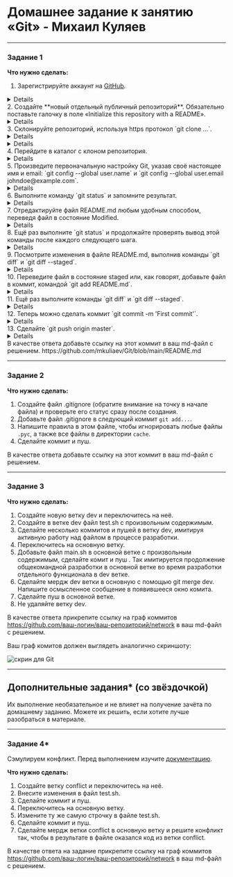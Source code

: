 # Домашнее задание к занятию «Git» - Михаил Куляев


---
### Задание 1

**Что нужно сделать:**

1. Зарегистрируйте аккаунт на [GitHub](https://github.com/).
<details>
   
![Screnshot](https://github.com/mkuliaev/sdvps-homeworks/blob/main/png/8-01/1-1.png)
   
</details>
2. Создайте  **новый отдельный публичный репозиторий**. Обязательно поставьте галочку в поле «Initialize this repository with a README».
<details>
   
![Screnshot](https://github.com/mkuliaev/sdvps-homeworks/blob/main/png/8-01/1-2.png)
   
</details>
3. Склонируйте репозиторий, используя https протокол `git clone ...`.
<details>
   
![Screnshot](https://github.com/mkuliaev/sdvps-homeworks/blob/main/png/8-01/1-3-1.png)
   
</details>
<details>
   
![Screnshot](https://github.com/mkuliaev/sdvps-homeworks/blob/main/png/8-01/1-3-2.png)
   
</details>
4. Перейдите в каталог с клоном репозитория.
<details>
   
![Screnshot](https://github.com/mkuliaev/sdvps-homeworks/blob/main/png/8-01/1-4-1.png)
   
</details>
5. Произведите первоначальную настройку Git, указав своё настоящее имя и email: `git config --global user.name` и `git config --global user.email johndoe@example.com`.
<details>
   
![Screnshot](https://github.com/mkuliaev/sdvps-homeworks/blob/main/png/8-01/1-5-1.png)
   
</details>
6. Выполните команду `git status` и запомните результат.
<details>
   
![Screnshot](https://github.com/mkuliaev/sdvps-homeworks/blob/main/png/8-01/1-6-1.png)
   
</details>
7. Отредактируйте файл README.md любым удобным способом, переведя файл в состояние Modified.
<details>
   
![Screnshot](https://github.com/mkuliaev/sdvps-homeworks/blob/main/png/8-01/1-7-1.png)
   
</details>
8. Ещё раз выполните `git status` и продолжайте проверять вывод этой команды после каждого следующего шага.
<details>
   
![Screnshot](https://github.com/mkuliaev/sdvps-homeworks/blob/main/png/8-01/1-8-1.png)
   
</details>
9. Посмотрите изменения в файле README.md, выполнив команды `git diff` и `git diff --staged`.
<details>
   
![Screnshot](https://github.com/mkuliaev/sdvps-homeworks/blob/main/png/8-01/1-9-1.png)
   
</details>
10. Переведите файл в состояние staged или, как говорят, добавьте файл в коммит, командой `git add README.md`.
<details>
   
![Screnshot](https://github.com/mkuliaev/sdvps-homeworks/blob/main/png/8-01/1-10-1.png)
   
</details>
11. Ещё раз выполните команды `git diff` и `git diff --staged`.
<details>
   
![Screnshot](https://github.com/mkuliaev/sdvps-homeworks/blob/main/png/8-01/1-11-1.png)
   
</details>
12. Теперь можно сделать коммит `git commit -m 'First commit'`.
<details>
   
![Screnshot](https://github.com/mkuliaev/sdvps-homeworks/blob/main/png/8-01/1-12-1.png)
   
</details>
13. Сделайте `git push origin master`.
<details>
   
![Screnshot](https://github.com/mkuliaev/sdvps-homeworks/blob/main/png/8-01/1-13-1.png)
   
</details>
В качестве ответа добавьте ссылку на этот коммит в ваш md-файл с решением.
https://github.com/mkuliaev/Git/blob/main/README.md

---

### Задание 2

**Что нужно сделать:**

1. Создайте файл .gitignore (обратите внимание на точку в начале файла) и проверьте его статус сразу после создания.
1. Добавьте файл .gitignore в следующий коммит `git add...`.
1. Напишите правила в этом файле, чтобы игнорировать любые файлы `.pyc`, а также все файлы в директории `cache`.
1. Сделайте коммит и пуш.

В качестве ответа добавьте ссылку на этот коммит в ваш md-файл с решением.

---

### Задание 3

**Что нужно сделать:**

1. Создайте новую ветку dev и переключитесь на неё.
2. Создайте в ветке dev файл test.sh с произвольным содержимым.
3. Сделайте несколько коммитов и пушей  в ветку dev, имитируя активную работу над  файлом в процессе разработки.
4. Переключитесь на основную ветку.
5. Добавьте файл main.sh в основной ветке с произвольным содержимым, сделайте комит и пуш . Так имитируется продолжение общекомандной разработки в основной ветке во время разработки отдельного функционала в dev  ветке.
6. Сделайте мердж dev  ветки в основную с помощью git merge dev. Напишите осмысленное сообщение в появившееся окно комита.
7. Сделайте пуш в основной ветке.
8. Не удаляйте ветку dev.

В качестве ответа прикрепите ссылку на граф коммитов https://github.com/ваш-логин/ваш-репозиторий/network в ваш md-файл с решением.

Ваш граф комитов должен выглядеть аналогично скриншоту:   

![скрин для Git](https://github.com/netology-code/sdvps-homeworks/assets/77622076/e73589cf-7e97-40e5-ac01-d1d55376f1b9)

---
## Дополнительные задания* (со звёздочкой)

Их выполнение необязательное и не влияет на получение зачёта по домашнему заданию. Можете их решить, если хотите лучше разобраться в материале.

---
### Задание 4*

Сэмулируем конфликт. Перед выполнением изучите [документацию](https://git-scm.com/book/ru/v2/%D0%98%D0%BD%D1%81%D1%82%D1%80%D1%83%D0%BC%D0%B5%D0%BD%D1%82%D1%8B-Git-%D0%9F%D1%80%D0%BE%D0%B4%D0%B2%D0%B8%D0%BD%D1%83%D1%82%D0%BE%D0%B5-%D1%81%D0%BB%D0%B8%D1%8F%D0%BD%D0%B8%D0%B5).

**Что нужно сделать:**

1. Создайте ветку conflict и переключитесь на неё.
2. Внесите изменения в файл test.sh. 
3. Сделайте коммит и пуш.
4. Переключитесь на основную ветку.
5. Измените ту же самую строчку в файле test.sh.
6. Сделайте коммит и пуш.
7. Сделайте мердж ветки conflict в основную ветку и решите конфликт так, чтобы в результате в файле оказался код из ветки conflict.

В качестве ответа на задание прикрепите ссылку на граф коммитов https://github.com/ваш-логин/ваш-репозиторий/network в ваш md-файл с решением.
